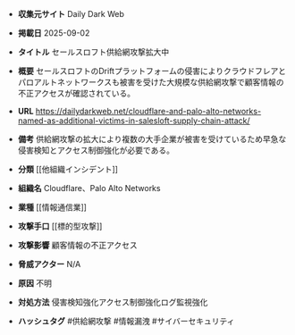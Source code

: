 - **収集元サイト**
Daily Dark Web

- **掲載日**
2025-09-02

- **タイトル**
セールスロフト供給網攻撃拡大中

- **概要**
セールスロフトのDriftプラットフォームの侵害によりクラウドフレアとパロアルトネットワークスも被害を受けた大規模な供給網攻撃で顧客情報の不正アクセスが確認されている。

- **URL**
https://dailydarkweb.net/cloudflare-and-palo-alto-networks-named-as-additional-victims-in-salesloft-supply-chain-attack/

- **備考**
供給網攻撃の拡大により複数の大手企業が被害を受けているため早急な侵害検知とアクセス制御強化が必要である。

- **分類**
[[他組織インシデント]]

- **組織名**
Cloudflare、Palo Alto Networks

- **業種**
[[情報通信業]]

- **攻撃手口**
[[標的型攻撃]]

- **攻撃影響**
顧客情報の不正アクセス

- **脅威アクター**
N/A

- **原因**
不明

- **対処方法**
侵害検知強化アクセス制御強化ログ監視強化

- **ハッシュタグ**
#供給網攻撃 #情報漏洩 #サイバーセキュリティ
